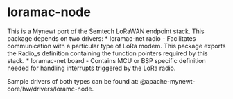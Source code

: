 <!--
#
# Licensed to the Apache Software Foundation (ASF) under one
# or more contributor license agreements.  See the NOTICE file
# distributed with this work for additional information
# regarding copyright ownership.  The ASF licenses this file
# to you under the Apache License, Version 2.0 (the
# "License"); you may not use this file except in compliance
# with the License.  You may obtain a copy of the License at
#
# http://www.apache.org/licenses/LICENSE-2.0
#
# Unless required by applicable law or agreed to in writing,
# software distributed under the License is distributed on an
# "AS IS" BASIS, WITHOUT WARRANTIES OR CONDITIONS OF ANY
#  KIND, either express or implied.  See the License for the
# specific language governing permissions and limitations
# under the License.
#
-->

# loramac-node

This is a Mynewt port of the Semtech LoRaWAN endpoint stack.  This package depends on two drivers:
    * loramac-net radio - Facilitates communication with a particular type of LoRa modem.  This package exports the Radio_s definition containing the function pointers required by this stack.
    * loramac-net board - Contains MCU or BSP specific definition needed for handling interrupts triggered by the LoRa radio.

Sample drivers of both types can be found at: @apache-mynewt-core/hw/drivers/loramc-node.
